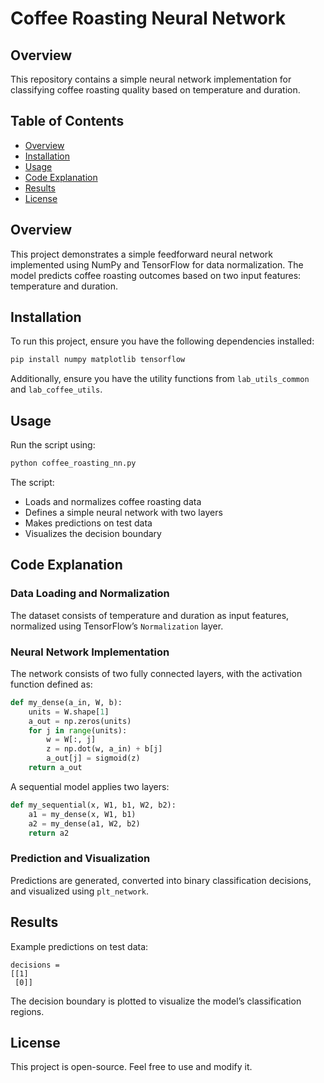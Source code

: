 # Coffee Roasting Neural Network

## Overview
This repository contains a simple neural network implementation for classifying coffee roasting quality based on temperature and duration.

## Table of Contents
- [Overview](#overview)
- [Installation](#installation)
- [Usage](#usage)
- [Code Explanation](#code-explanation)
- [Results](#results)
- [License](#license)

## Overview
This project demonstrates a simple feedforward neural network implemented using NumPy and TensorFlow for data normalization. The model predicts coffee roasting outcomes based on two input features: temperature and duration.

## Installation
To run this project, ensure you have the following dependencies installed:

```bash
pip install numpy matplotlib tensorflow
```

Additionally, ensure you have the utility functions from `lab_utils_common` and `lab_coffee_utils`.

## Usage
Run the script using:

```bash
python coffee_roasting_nn.py
```

The script:
- Loads and normalizes coffee roasting data
- Defines a simple neural network with two layers
- Makes predictions on test data
- Visualizes the decision boundary

## Code Explanation

### Data Loading and Normalization
The dataset consists of temperature and duration as input features, normalized using TensorFlow’s `Normalization` layer.

### Neural Network Implementation
The network consists of two fully connected layers, with the activation function defined as:

```python
def my_dense(a_in, W, b):
    units = W.shape[1]
    a_out = np.zeros(units)
    for j in range(units):
        w = W[:, j]
        z = np.dot(w, a_in) + b[j]
        a_out[j] = sigmoid(z)
    return a_out
```

A sequential model applies two layers:

```python
def my_sequential(x, W1, b1, W2, b2):
    a1 = my_dense(x, W1, b1)
    a2 = my_dense(a1, W2, b2)
    return a2
```

### Prediction and Visualization
Predictions are generated, converted into binary classification decisions, and visualized using `plt_network`.

## Results
Example predictions on test data:

```plaintext
decisions =
[[1]
 [0]]
```

The decision boundary is plotted to visualize the model’s classification regions.

## License
This project is open-source. Feel free to use and modify it.

